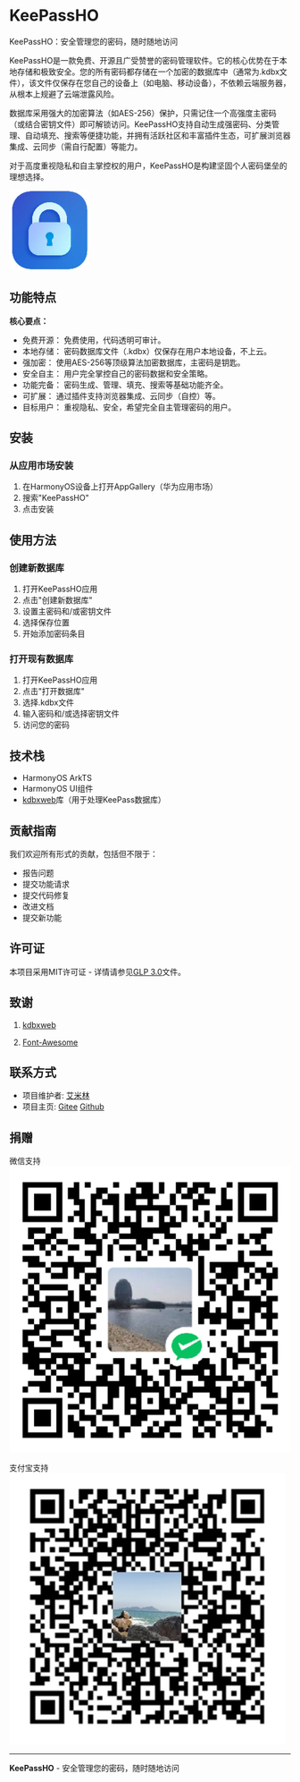 # KeePassHO

KeePassHO：安全管理您的密码，随时随地访问

KeePassHO是一款免费、开源且广受赞誉的密码管理软件。它的核心优势在于本地存储和极致安全。您的所有密码都存储在一个加密的数据库中（通常为.kdbx文件），该文件仅保存在您自己的设备上（如电脑、移动设备），不依赖云端服务器，从根本上规避了云端泄露风险。

数据库采用强大的加密算法（如AES-256）保护，只需记住一个高强度主密码（或结合密钥文件）即可解锁访问。KeePassHO支持自动生成强密码、分类管理、自动填充、搜索等便捷功能，并拥有活跃社区和丰富插件生态，可扩展浏览器集成、云同步（需自行配置）等能力。

对于高度重视隐私和自主掌控权的用户，KeePassHO是构建坚固个人密码堡垒的理想选择。

![KeePassHO Logo](entry/src/main/resources/base/media/startIcon.png)

## 功能特点

**核心要点：**

- 免费开源： 免费使用，代码透明可审计。
- 本地存储： 密码数据库文件（.kdbx）仅保存在用户本地设备，不上云。
- 强加密： 使用AES-256等顶级算法加密数据库，主密码是钥匙。
- 安全自主： 用户完全掌控自己的密码数据和安全策略。
- 功能完备： 密码生成、管理、填充、搜索等基础功能齐全。
- 可扩展： 通过插件支持浏览器集成、云同步（自控）等。
- 目标用户： 重视隐私、安全，希望完全自主管理密码的用户。

## 安装

### 从应用市场安装

1. 在HarmonyOS设备上打开AppGallery（华为应用市场）
2. 搜索"KeePassHO"
3. 点击安装

## 使用方法

### 创建新数据库

1. 打开KeePassHO应用
2. 点击"创建新数据库"
3. 设置主密码和/或密钥文件
4. 选择保存位置
5. 开始添加密码条目

### 打开现有数据库

1. 打开KeePassHO应用
2. 点击"打开数据库"
3. 选择.kdbx文件
4. 输入密码和/或选择密钥文件
5. 访问您的密码


## 技术栈

- HarmonyOS ArkTS
- HarmonyOS UI组件
- [kdbxweb](https://github.com/keeweb/kdbxweb)库（用于处理KeePass数据库）

## 贡献指南

我们欢迎所有形式的贡献，包括但不限于：

- 报告问题
- 提交功能请求
- 提交代码修复
- 改进文档
- 提交新功能

## 许可证

本项目采用MIT许可证 - 详情请参见[GLP 3.0](LICENSE)文件。

## 致谢
1. [kdbxweb](https://github.com/keeweb/kdbxweb)

2. [Font-Awesome](https://github.com/FortAwesome/Font-Awesome/tree/7.x)


## 联系方式

- 项目维护者: [艾米林](mailto:aimilin@yeah.net)
- 项目主页: [Gitee](https://gitee.com/milin/kee-pass-ho/)  [Github](https://github.com/aimilin6688/KeePassHO)

## 捐赠
微信支持  
![微信支持](entry/src/main/resources/base/media/pay_wechat.png)

支付宝支持  
![支付宝支持](entry/src/main/resources/base/media/pay_ali.png)

---

**KeePassHO** - 安全管理您的密码，随时随地访问

